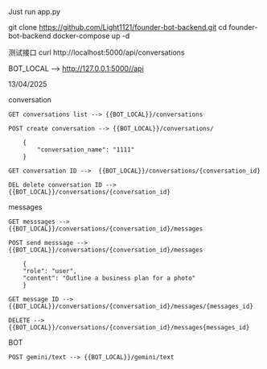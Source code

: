 Just run app.py

git clone https://github.com/Light1121/founder-bot-backend.git cd founder-bot-backend docker-compose up -d

测试接口 curl http://localhost:5000/api/conversations

BOT_LOCAL --> http://127.0.0.1:5000//api


13/04/2025

conversation

    GET conversations list --> {{BOT_LOCAL}}/conversations

    POST create conversation --> {{BOT_LOCAL}}/conversations/

        {
            "conversation_name": "1111"
        }

    GET conversation ID -->  {{BOT_LOCAL}}/conversations/{conversation_id}

    DEL delete conversation ID --> {{BOT_LOCAL}}/conversations/{conversation_id}

messages

    GET messsages --> {{BOT_LOCAL}}/conversations/{conversation_id}/messages

    POST send messsage --> {{BOT_LOCAL}}/conversations/{conversation_id}/messages

        {
        "role": "user",
        "content": "Outline a business plan for a photo"
        }

    GET message ID --> {{BOT_LOCAL}}/conversations/{conversation_id}/messages/{messages_id}

    DELETE --> {{BOT_LOCAL}}/conversations/{conversation_id}/messages{messages_id}

BOT

    POST gemini/text --> {{BOT_LOCAL}}/gemini/text